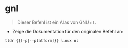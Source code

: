 # gnl

> Dieser Befehl ist ein Alias von GNU `nl`.

- Zeige die Dokumentation für den originalen Befehl an:

`tldr {{[-p|--platform]}} linux nl`
